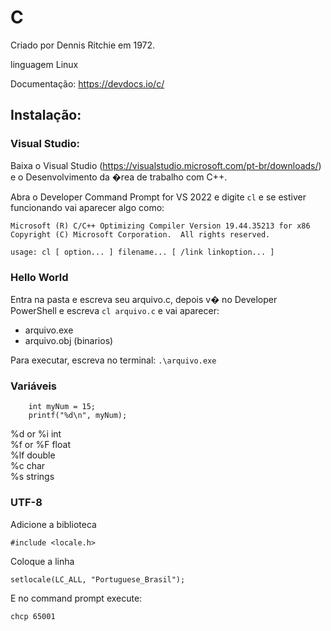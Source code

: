 # C

Criado por Dennis Ritchie em 1972.  

linguagem Linux

Documentação: https://devdocs.io/c/

## Instalação:

### Visual Studio:

Baixa o Visual Studio (https://visualstudio.microsoft.com/pt-br/downloads/) e o Desenvolvimento da �rea de trabalho com C++.

Abra o Developer Command Prompt for VS 2022 e digite `cl` e se estiver funcionando vai aparecer algo como:

```
Microsoft (R) C/C++ Optimizing Compiler Version 19.44.35213 for x86
Copyright (C) Microsoft Corporation.  All rights reserved.

usage: cl [ option... ] filename... [ /link linkoption... ]
```


### Hello World

Entra na pasta e escreva seu arquivo.c, depois v� no Developer PowerShell e escreva `cl arquivo.c` e vai aparecer:

* arquivo.exe
* arquivo.obj (binarios)

Para executar, escreva no terminal: `.\arquivo.exe`


### Variáveis

```
    int myNum = 15;
    printf("%d\n", myNum);
```
%d or %i 	int  
%f or %F 	float  
%lf 	double  
%c 	char  
%s strings


### UTF-8

Adicione a biblioteca 

`#include <locale.h>`

Coloque a linha

`setlocale(LC_ALL, "Portuguese_Brasil");`

E no command prompt execute:

`chcp 65001`